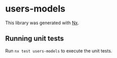 # users-models

This library was generated with [Nx](https://nx.dev).

## Running unit tests

Run `nx test users-models` to execute the unit tests.
